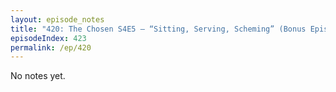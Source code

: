 ```yaml
---
layout: episode_notes
title: "420: The Chosen S4E5 — “Sitting, Serving, Scheming” (Bonus Episode)"
episodeIndex: 423
permalink: /ep/420
---
```

No notes yet.
